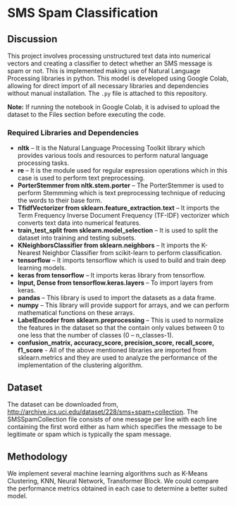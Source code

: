 # SMS Spam Classification

## Discussion

This project involves processing unstructured text data into numerical vectors and creating a classifier to detect whether an SMS message is spam or not. This is implemented making use of Natural Language Processing libraries in python. This model is developed using Google Colab, allowing for direct import of all necessary libraries and dependencies without manual installation. The `.py` file is attached to this repository.

**Note:** If running the notebook in Google Colab, it is advised to upload the dataset to the Files section before executing the code.

### Required Libraries and Dependencies

  - **nltk** – It is the Natural Language Processing Toolkit library which provides various tools and resources to perform natural language processing tasks.
  - **re** – It is the module used for regular expression operations which in this case is used to perform text preprocessing.
  - **PorterStemmer from nltk.stem.porter** – The PorterStemmer is used to perform Stemmming which is text preprocessing technique of reducing the words to their base form.
  - **TfidfVectorizer from sklearn.feature_extraction.text** – It imports the Term Frequency Inverse Document Frequency (TF-IDF) vectorizer which converts text data into numerical features.
  - **train_test_split from sklearn.model_selection** – It is used to split the dataset into training and testing subsets.
  - **KNeighborsClassifier from sklearn.neighbors** – It imports the K-Nearest Neighbor Classifier from scikit-learn to perform classification.
  - **tensorflow** – It imports tensorflow which is used to build and train deep learning models.
  - **keras from tensorflow** – It imports keras library from tensorflow.
  - **Input, Dense from tensorflow.keras.layers** – To import layers from keras.
  - **pandas** – This library is used to import the datasets as a data frame.
  - **numpy** – This library will provide support for arrays, and we can perform mathematical functions on these arrays.
  - **LabelEncoder from sklearn.preprocessing** – This is used to normalize the features in the dataset so that the contain only values between 0 to one less that the number of classes (0 – n_classes-1).
  - **confusion_matrix, accuracy_score, precision_score, recall_score, f1_score** - All of the above mentioned libraries are imported from sklearn.metrics and they are used to analyze the performance of the implementation of the clustering algorithm.

## Dataset

The dataset can be downloaded from, http://archive.ics.uci.edu/dataset/228/sms+spam+collection. The SMSSpamCollection file consists of one message per line with each line containing the first word either as ham which specifies the message to be legitimate or spam which is typically the spam message.

## Methodology

We implement several machine learning algorithms such as K-Means Clustering, KNN, Neural Network, Transformer Block. We could compare the performance metrics obtained in each case to determine a better suited model.
